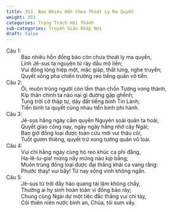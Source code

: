 ```yaml
---
title: 353. Bao Nhiêu Hồn Chưa Thoát Ly Ma Quyền
weight: 353
categories: Trọng Trách Hội Thánh
sub-categories: Truyền Giáo Khắp Nơi
draft: false
---
```

<dl><dt>Câu 1:</dt><dd data-verse="1">Bao nhiêu hồn đồng bào còn chưa thoát ly ma quyền, <br/>Lính Jê-sus ta nguyện từ rày dầu mộ liền; <br/>Vui đồng lòng hiệp một, mặc giáp, thắt lưng, nghe truyền; <br/>Quyết xông pha chiến trường reo tiếng quân vô tiền. </dd><dt>Câu 2:</dt><dd data-verse="2">Ôi, muôn trùng người còn lầm than chốn Tương vong thành, <br/>Kíp thân chinh ta nào nại gì đường gập ghềnh; <br/>Tung trời cờ thập tự, dậy đất tiếng binh Tin Lành; <br/>Tiến binh ta quyết cùng nhau tiến binh phi hành. </dd><dt>Câu 3:</dt><dd data-verse="3">Jê-sus hằng ngày cầm quyền Nguyên soái quân ta hoài, <br/>Quyết giao công nay, ngày ngày hằng nhờ cậy Ngài; <br/>Bao giờ đồng loại được toàn cứu mới vui thâu còi, <br/>Tuốt gươm thiêng, quyết trừ xong tướng quân vô loài. </dd><dt>Câu 4:</dt><dd data-verse="4">Vui chi hằng ngày cùng hò reo khúc ca phi đằng, <br/>Ha-lê-lu-gia! mừng nầy mừng nào kịp bằng; <br/>Muôn trùng đồng loại được đại thắng khải ca vang rằng: <br/>Phước thay! vui bấy! Từ nay sống vinh không ngần. </dd><dt>Câu 5:</dt><dd data-verse="5">Jê-sus từ trời đầy hào quang tái lâm không chầy, <br/>Thưởng ai hy sinh hoàn toàn vì đồng bào rày; <br/>Chung cùng Ngài dự một tiệc đắc thắng vui chi tày, <br/>Cõi thiên niên nước bình an, Chúa, tôi sum vầy. </dd></dl>